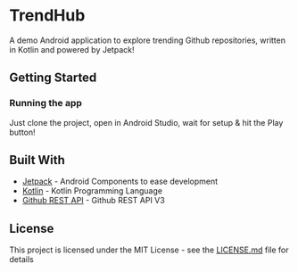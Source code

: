 # TrendHub

A demo Android application to explore trending Github repositories, written in Kotlin and powered by Jetpack!

## Getting Started

### Running the app

Just clone the project, open in Android Studio, wait for setup & hit the Play button!

## Built With

* [Jetpack](https://developer.android.com/jetpack/) - Android Components to ease development
* [Kotlin](https://kotlinlang.org/) - Kotlin Programming Language
* [Github REST API](https://developer.github.com/v3/) - Github REST API V3

## License

This project is licensed under the MIT License - see the [LICENSE.md](LICENSE.md) file for details